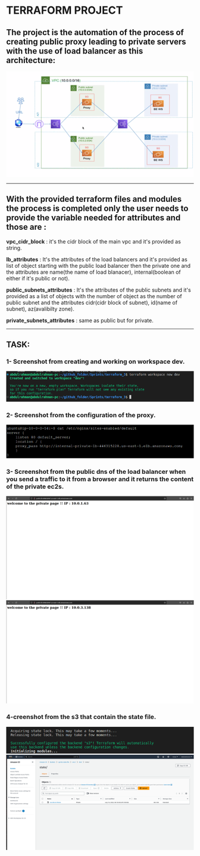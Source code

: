 # TERRAFORM PROJECT
## The project is the automation of the process of creating public proxy leading to private servers with the use of load balancer as this architecture:
![](https://github.com/abdulrahman102/Terraform-2-tier-server/blob/master/screenshots/1.png)

------
## With the provided terraform files and modules the process is completed only the user needs to provide the variable needed for attributes and those are :

**vpc_cidr_block** : it's the cidr block of the main vpc and it's provided as string.

**lb_attributes** : It's the attributes of the load balancers and it's provided as list of object starting with the public load balancer then the private one and the attributes are name(the name of load blanacer), internal(boolean of either if it's public or not).

**public_subnets_attributes** : It's the attributes of the public subnets and it's provided as a list of objects with the number of object as the number of public subnet and the attributes cidr(cidr block of subnet), id(name of subnet), az(avalibilty zone).

**private_subnets_attributes** : same as public but for private.

-----

## TASK:
### 1- Screenshot from creating and working on workspace dev.

![](https://github.com/abdulrahman102/Terraform-2-tier-server/blob/master/screenshots/2.png)

### 2- Screenshot from the configuration of the proxy.

![](https://github.com/abdulrahman102/Terraform-2-tier-server/blob/master/screenshots/3.png)

### 3- Screenshot from the public dns of the load balancer when you send a traffic to it from a browser and it returns the content of the private ec2s.

![](https://github.com/abdulrahman102/Terraform-2-tier-server/blob/master/screenshots/4-1.png)
![](https://github.com/abdulrahman102/Terraform-2-tier-server/blob/master/screenshots/4-2.png)


### 4-creenshot from the s3 that contain the state file. 

![](https://github.com/abdulrahman102/Terraform-2-tier-server/blob/master/screenshots/5-1.png)
![](https://github.com/abdulrahman102/Terraform-2-tier-server/blob/master/screenshots/5-2.png)